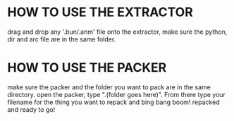 # HOW TO USE THE EXTRACTOR
drag and drop any '.bun/.anm' file onto the extractor, make sure the python, dir and arc file are in the same folder.

# HOW TO USE THE PACKER
make sure the packer and the folder you want to pack are in the same directory.
open the packer, type ".\(folder goes here)".
From there type your filename for the thing you want to repack and bing bang boom! repacked and ready to go!